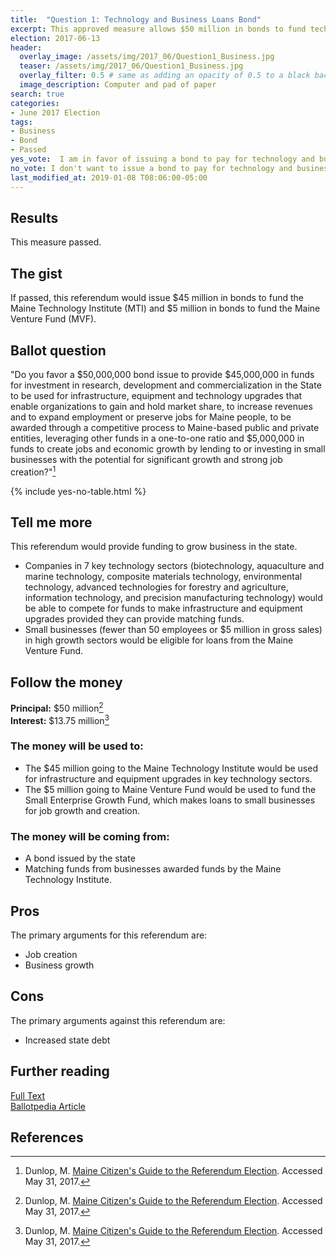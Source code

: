 ```yaml
---
title:  "Question 1: Technology and Business Loans Bond"
excerpt: This approved measure allows $50 million in bonds to fund technology and business loans.
election: 2017-06-13
header:
  overlay_image: /assets/img/2017_06/Question1_Business.jpg
  teaser: /assets/img/2017_06/Question1_Business.jpg
  overlay_filter: 0.5 # same as adding an opacity of 0.5 to a black background
  image_description: Computer and pad of paper
search: true
categories:
- June 2017 Election
tags:
- Business
- Bond
- Passed
yes_vote:  I am in favor of issuing a bond to pay for technology and business loans.
no_vote: I don't want to issue a bond to pay for technology and business loans.
last_modified_at: 2019-01-08 T08:06:00-05:00
---
```


## Results
This measure passed.

## The gist
If passed, this referendum would issue $45 million in bonds to fund the Maine Technology Institute (MTI) and $5 million in bonds to fund the Maine Venture Fund (MVF).

## Ballot question
"Do you favor a $50,000,000 bond issue to provide $45,000,000 in funds for investment in research, development and commercialization in the State to be used for infrastructure, equipment and technology upgrades that enable organizations to gain and hold market share, to increase revenues and to expand employment or preserve jobs for Maine people, to be awarded through a competitive process to Maine-based public and private entities, leveraging other funds in a one-to-one ratio and $5,000,000 in funds to create jobs and economic growth by lending to or investing in small businesses with the potential for significant growth and strong job creation?"[^1]

{% include yes-no-table.html %}


## Tell me more
This referendum would provide funding to grow business in the state.
* Companies in 7 key technology sectors (biotechnology, aquaculture and marine technology, composite materials technology, environmental technology, advanced technologies for forestry and agriculture, information technology, and precision manufacturing technology) would be able to compete for funds to make infrastructure and equipment upgrades provided they can provide matching funds.
* Small businesses (fewer than 50 employees or $5 million in gross sales) in high growth sectors would be eligible for loans from the Maine Venture Fund.

## Follow the money
**Principal:** $50 million[^1]
<br>**Interest:** $13.75 million[^1]

### The money will be used to:
* The $45 million going to the Maine Technology Institute would be used for infrastructure and equipment upgrades in key technology sectors.
* The $5 million going to Maine Venture Fund would be used to fund the Small Enterprise Growth Fund, which makes loans to small businesses for job growth and creation.

### The money will be coming from:
* A bond issued by the state
* Matching funds from businesses awarded funds by the Maine Technology Institute.

## Pros
The primary arguments for this referendum are:

* Job creation
* Business growth

## Cons
The primary arguments against this referendum are:
* Increased state debt

## Further reading
[Full Text](http://www.mainelegislature.org/legis/bills/getPDF.asp?paper=HP0722&item=3&snum=127)
<br>[Ballotpedia Article](https://ballotpedia.org/Maine_Question_1,_Technology_Sectors_Funds_and_Business_Loans_Bond_Issue_(June_2017))

## References
[^1]: Dunlop, M. [Maine Citizen's Guide to the Referendum Election](http://www.mainelegislature.org/legis/bills/getPDF.asp?paper=HP0722&item=3&snum=127). Accessed May 31, 2017.

[^2]: Ballotpedia State Desk. [Maine Question 1, Technology Sectors Funds and Business Loans Bond Issue (June 2017)](https://ballotpedia.org/Maine_Question_1,_Technology_Sectors_Funds_and_Business_Loans_Bond_Issue_(June_2017)). Ballotpedia.  Accessed October 24, 2016.
